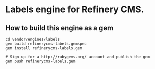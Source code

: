 # Labels engine for Refinery CMS.

## How to build this engine as a gem

    cd vendor/engines/labels
    gem build refinerycms-labels.gemspec
    gem install refinerycms-labels.gem
    
    # Sign up for a http://rubygems.org/ account and publish the gem
    gem push refinerycms-labels.gem